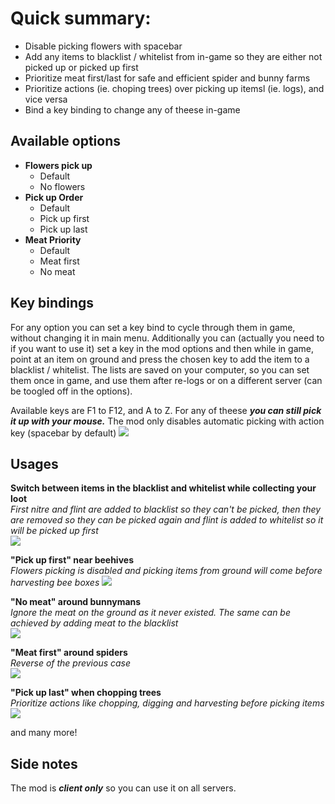 # Quick summary:
- Disable picking flowers with spacebar
- Add any items to blacklist / whitelist from in-game so they are either not picked up or picked up first
- Prioritize meat first/last for safe and efficient spider and bunny farms
- Prioritize actions (ie. choping trees) over picking up itemsl (ie. logs), and vice versa
- Bind a key binding to change any of theese in-game

## Available options
- **Flowers pick up**
    - Default
    - No flowers
- **Pick up Order**
    - Default
    - Pick up first
    - Pick up last
- **Meat Priority**
    - Default
    - Meat first
    - No meat

## Key bindings
For any option you can set a key bind to cycle through them in game, without changing it in main menu. Additionally you can (actually you need to if you want to use it) set a key in the mod options and then while in game, point at an item on ground and press the chosen key to add the item to a blacklist / whitelist. The lists are saved on your computer, so you can set them once in game, and use them after re-logs or on a different server (can be toogled off in the options).

Available keys are F1 to F12, and A to Z. For any of theese ***you can still pick it up with your mouse.*** The mod only disables automatic picking with action key (spacebar by default)
![](https://i.imgur.com/phNAUcn.gif)


## Usages

**Switch between items in the blacklist and whitelist while collecting your loot**  
*First nitre and flint are added to blacklist so they can't be picked, then they are removed so they can be picked again and flint is added to whitelist so it will be picked up first*  
![](https://i.imgur.com/mDeoSYf.gif)   



**"Pick up first" near beehives**  
*Flowers picking is disabled and picking items from ground will come before harvesting bee boxes*
![](https://i.imgur.com/T1v9dEr.gif)  	



**"No meat" around bunnymans**  
*Ignore the meat on the ground as it never existed. The same can be achieved by adding meat to the blacklist*  
![](https://i.imgur.com/Pc8O8BK.gif)  


**"Meat first" around spiders**  
*Reverse of the previous case*  
![](https://i.imgur.com/rK36rzk.gif)  


**"Pick up last" when chopping trees**  
*Prioritize actions like chopping, digging and harvesting before picking items*
![](https://i.imgur.com/niLL3K8.gif)  

and many more!


## Side notes
The mod is ***client only*** so you can use it on all servers. 